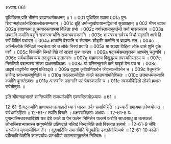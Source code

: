 अध्यायः 061

युधिष्ठिरम् प्रति भीष्मेण ब्राह्मणधर्मकथनम् ॥ 1 ॥
001	युधिष्ठिर उवाच 
001a	पुनः शिवान्महोदर्कानहिंस्रांल्लोकसम्मतान् ।
001c	ब्रूहि धर्मान्सुखोपायान्मद्विधानां सुखावहान् ॥
002	भीष्म उवाच 
002a	ब्राह्मणस्य तु चत्वारस्त्वाश्रमा विहिताः प्रभो ।
002c	वर्णास्तान्नानुवर्तन्ते त्रयो भारतसत्तम ॥
003a	उक्तानि कर्माणि बहूनि राजन्स्वर्ग्याणि राजन्यपरायणानि ।
003c	शास्त्रस्य सर्वस्य विधौ स्मृतानि क्षात्रे हि सर्वं विहितं यथावत् ॥
004a	क्षात्राणि वैश्यानि च सेवमानः शौद्राणि कर्माणि च ब्राह्मणः सन् ।
004c	अस्मिँल्लोके निन्दितो मन्दचेताः परे च लोके निरयं प्रयाति ॥
005a	या सञ्ज्ञा विहिता लोके दासे शुनि वृके पशौ ।
005c	विकर्मणि स्थिते विप्रे तां सञ्ज्ञां कुरु पाण्डव ॥
006a	षट्कर्मसम्प्रवृत्तस्य आश्रमेषु चतुर्ष्वपि ।
006c	सर्वधर्मोपपन्नस्य तद्भूतस्य कृतात्मनः ॥
007a	ब्राह्मणस्य विशुद्धस्य तपस्यभिरतस्य च ।
007c	निराशिषो वदान्यस्य लोका ह्यक्षरसञ्ज्ञिताः ॥
008a	यो यस्मिन्कुरुते कर्म यादृशं येन यत्र च ।
008c	तादृशं तादृशेनैव सगुणं प्रतिपद्यते ॥
009a	वृद्ध्या कृषिवणिक्त्वेन जीवसञ्जीवनेन च ।
009c	वेत्तुमर्हसि राजेन्द्र स्वाध्यात्मगुणितेन च ॥
010a	कालसञ्चोदितः काले कालपर्यायनिश्चितः ।
010c	उत्तमाधममध्यानि कर्माणि कुरुतेऽवशः ॥
011a	अन्तवन्ति प्रदानानि परं श्रेयस्कराणि च ।
011c	स्वकर्मविहितो लोको ह्यक्षरः सर्वतोमुखः ॥ 

इति श्रीमन्महाभारते शान्तिपर्वणि राजधर्मपर्वणि एकषष्टितमोऽध्यायः ॥ 61 ॥

12-61-6 षट्कर्माणि प्राणायामः प्रत्याहारो ध्यानं धारणा तर्कः समाधिरिति । इज्यादीनामाश्रमान्तरेष्वयोगात् । सर्वधर्मोऽहिंसा ॥ 12-61-7 तपसि विचारे । अक्षरसञ्ज्ञिताः अक्षयाः ॥ 12-61-8 यः पुमान्यस्मिन्नवस्थाविशेषे यत्र देशे काले वा येन फलेन निमित्तेन यत्कर्म करोति साध्वसाधु वा तत्सकलं लोभाच्चिराभ्यासाच्च सगुणमेवेति प्रतिपद्यते नत्विदं निन्द्यमिति ततो विरज्यत इत्यर्थः ॥ 12-61-9 जीवैः सञ्जीवनं मृगयाजीवित्वं तेन । वृद्ध्यादिभिः समानमिति वेत्तुमर्हसि उक्तहेतोरित्यर्थः ॥ 12-61-10 कालेन पर्येत्याविर्भवतीति कालपर्यायः प्राग्भवीयो वासनासमूहस्तेन निश्चितः ॥
